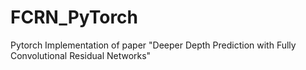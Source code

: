 # FCRN_PyTorch
Pytorch Implementation  of paper "Deeper Depth Prediction with Fully Convolutional Residual Networks"
